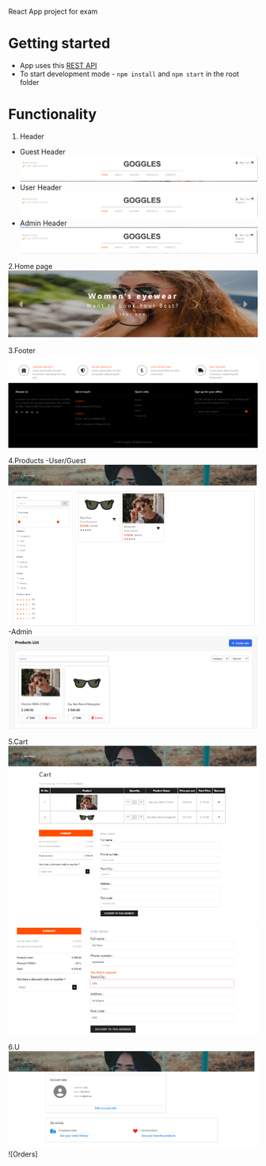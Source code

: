 React App project for exam

# Getting started 

- App uses this [REST API](https://github.com/tonnyhc/Online-Shop-RESTApi)
- To start development mode - `npm install` and `npm start` in the root folder

# Functionality
1. Header 
- Guest Header
![Guest Header](https://github.com/tonnyhc/Online-Shop-React-Client/blob/main/screenshots/Header-Guest.png)
- User Header
![User Header](https://github.com/tonnyhc/Online-Shop-React-Client/blob/main/screenshots/Header-LogedIn.png)
- Admin Header
![Admin Header](https://github.com/tonnyhc/Online-Shop-React-Client/blob/main/screenshots/Header-Admin.png)

2.Home page
![Carousel](https://github.com/tonnyhc/Online-Shop-React-Client/blob/main/screenshots/Carousel.png)

3.Footer
![Footer](https://github.com/tonnyhc/Online-Shop-React-Client/blob/main/screenshots/Footer.png)

4.Products
-User/Guest 
![Products](https://github.com/tonnyhc/Online-Shop-React-Client/blob/main/screenshots/Products.png)
-Admin
![Admin Products](https://github.com/tonnyhc/Online-Shop-React-Client/blob/main/screenshots/Products(Admin).png)

5.Cart
![Cart](https://github.com/tonnyhc/Online-Shop-React-Client/blob/main/screenshots/Cart.png)
![Cart with discount](https://github.com/tonnyhc/Online-Shop-React-Client/blob/main/screenshots/Cart%20with%20discount%20code.png)

6.U
![Profile](https://github.com/tonnyhc/Online-Shop-React-Client/blob/main/screenshots/Profile.png)
![Orders]



